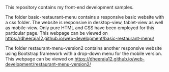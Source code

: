This repository contains my front-end development samples.

The folder basic-restaurant-menu contains a responsive basic website with a css folder.
The website is responsive in desktop-view, tablet-view as well as mobile-view. 
Only pure HTML and CSS have been employed for this particular page. 
This webpage can be viewed on https://dheeraja12.github.io/web-development/basic-restaurant-menu/

The folder restaurant-menu-version2 contains another responsive website using Bootstrap framework with a drop-down menu for the mobile version.
This webpage can be viewed on https://dheeraja12.github.io/web-development/restaurant-menu-version2/
